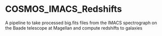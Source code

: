 # COSMOS_IMACS_Redshifts
A pipeline to take processed big.fits files from the IMACS spectrograph on the Baade telescope at Magellan and compute redshifts to galaxies

